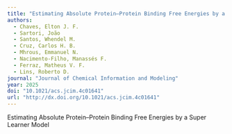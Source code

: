 ```yaml
---
title: "Estimating Absolute Protein–Protein Binding Free Energies by a Super Learner Model"
authors:
  - Chaves, Elton J. F.
  - Sartori, João
  - Santos, Whendel M.
  - Cruz, Carlos H. B.
  - Mhrous, Emmanuel N.
  - Nacimento-Filho, Manassés F.
  - Ferraz, Matheus V. F.
  - Lins, Roberto D.
journal: "Journal of Chemical Information and Modeling"
year: 2025
doi: "10.1021/acs.jcim.4c01641"
url: "http://dx.doi.org/10.1021/acs.jcim.4c01641"
---
```


Estimating Absolute Protein–Protein Binding Free Energies by a Super Learner Model
